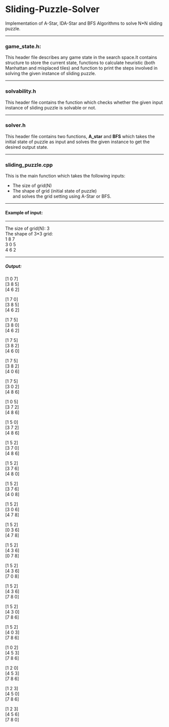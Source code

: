 # Sliding-Puzzle-Solver
Implementation of A-Star, IDA-Star and BFS Algorithms to solve N*N sliding puzzle.
<hr />

### game_state.h:<br />
This header file describes any game state in the search space.It contains structure to store the current state, functions to calculate heuristic (both Manhattan and misplaced tiles) and function to print the steps involved in solving the given instance of sliding puzzle.
<hr />

### solvability.h <br />
This header file contains the function which checks whether the given input instance of sliding puzzle is solvable or not.
<hr />

### solver.h <br/>
This header file contains two functions, **A_star** and **BFS** which takes the initial state of puzzle as input and solves the given instance to get the desired output state.
<hr />

### sliding_puzzle.cpp <br />
This is the main function which takes the following inputs:<br />
* The size of grid(N) <br />
* The shape of grid (initial state of puzzle) <br />
and solves the grid setting using A-Star or BFS. <br />
<hr />

#### Example of input: <br />
<hr />
The size of grid(N): 3 <br />
The shape of 3*3 grid: <br />
1 8 7 <br />
3 0 5 <br />
4 6 2 <br />
<hr/>

##### Output: <br />
[1  0  7]<br />
[3  8  5]<br />
[4  6  2]<br />

[1 7 0]<br />
[3 8 5]<br />
[4 6 2]<br />

[1 7 5]<br />
[3 8 0]<br />
[4 6 2]<br />

[1 7 5]<br />
[3 8 2]<br />
[4 6 0]<br />

[1 7 5]<br />
[3 8 2]<br />
[4 0 6]<br />

[1 7 5]<br />
[3 0 2]<br />
[4 8 6]<br />

[1 0 5]<br />
[3 7 2]<br />
[4 8 6]<br />

[1 5 0]<br />
[3 7 2]<br />
[4 8 6]<br />

[1 5 2]<br />
[3 7 0]<br />
[4 8 6]<br />

[1 5 2]<br />
[3 7 6]<br />
[4 8 0]<br />

[1 5 2]<br />
[3 7 6]<br />
[4 0 8]<br />

[1 5 2]<br />
[3 0 6]<br />
[4 7 8]<br />

[1 5 2]<br />
[0 3 6]<br />
[4 7 8]<br />

[1 5 2]<br />
[4 3 6]<br />
[0 7 8]<br />

[1 5 2]<br />
[4 3 6]<br />
[7 0 8]<br />

[1 5 2]<br />
[4 3 6]<br />
[7 8 0]<br />

[1 5 2]<br />
[4 3 0]<br />
[7 8 6]<br />

[1 5 2]<br />
[4 0 3]<br />
[7 8 6]<br />

[1 0 2]<br />
[4 5 3]<br />
[7 8 6]<br />

[1 2 0]<br />
[4 5 3]<br />
[7 8 6]<br />

[1 2 3]<br />
[4 5 0]<br />
[7 8 6]<br />

[1 2 3]<br />
[4 5 6]<br />
[7 8 0]<br />

